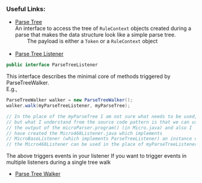 
### Useful Links:

* [Parse Tree](http://www.antlr.org/api/Java/org/antlr/v4/runtime/tree/ParseTree.html)<br>An interface to access the tree of ```RuleContext``` objects created during a parse that makes the data structure look like a simple parse tree.<br> &nbsp;&nbsp;&nbsp;&nbsp;&nbsp;&nbsp;&nbsp;&nbsp;The payload is either a ```Token``` or a ```RuleContext``` object <br><br>
* [Parse Tree Listener](http://www.antlr.org/api/Java/org/antlr/v4/runtime/tree/ParseTreeListener.html)<br>
```java
public interface ParseTreeListener
```
This interface describes the minimal core of methods triggered by ParseTreeWalker. <br>
E.g.,
```java
ParseTreeWalker walker = new ParseTreeWalker();
walker.walk(myParseTreeListener, myParseTree);

// In the place of the myParseTree I am not sure what needs to be used,
// but what I understand from the source code pattern is that we can use
// the output of the microParser.program() (in Micro.java) and also I
// have created the Micro468Listener.java which implements
// MicroBaseListener (which implements ParseTreeListener) an instance of
// the Micro468Listener can be used in the place of myParseTreeListener
```
The above triggers events in your listener If you want to trigger events in multiple listeners during a single tree walk



* [Parse Tree Walker](http://www.antlr.org/api/Java/org/antlr/v4/runtime/tree/ParseTreeWalker.html#walk)
